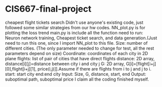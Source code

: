 # CIS667-final-project
cheapest flight tickets search
Didn't use anyone's existing code, just followed some similar strategies from our hw codes.
NN_plot.py is for plotting the loss trend
main.py is include all the function need to run: Neuron network training, Cheapest ticket search, and data generation.(Just need to run this one, since I import NN_plot to this file.
Size: number of different cities. (The only parameter needed to change for test, all the rest parameters depend on size)
Coordinate: coordinates of each city in 2D plane
flights: list of pair of cities that have direct flights
distance: 2D array, distance[i][j]=distance between city i and city j
G: 2D array, G[i]=[flight[i+j][0],flight[i+j][1], price(i,j)]].Assume if there are flights from i to j and j to i.
start: start city
end:end city
Input: Size, G, distance, start, end
Output: suboptimal path, suboptimal price
I claim all the coding finished myself.
